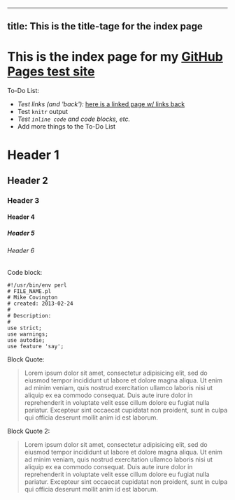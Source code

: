 <!DOCTYPE html>
<html>
  <head>
    <meta charset='utf-8'>
    <meta http-equiv="X-UA-Compatible" content="chrome=1">
    <link href='https://fonts.googleapis.com/css?family=Chivo:900' rel='stylesheet' type='text/css'>
    <link rel="stylesheet" type="text/css" href="stylesheets/stylesheet.css" media="screen" />
    <link rel="stylesheet" type="text/css" href="stylesheets/pygment_trac.css" media="screen" />
    <link rel="stylesheet" type="text/css" href="stylesheets/print.css" media="print" />
    <!--[if lt IE 9]>
    <script src="//html5shiv.googlecode.com/svn/trunk/html5.js"></script>
    <![endif]-->
    <title>R Club by mfcovington</title>
  </head>

---
title: This is the title-tage for the index page
---


# This is the index page for my [GitHub Pages test site](http://mfcovington.github.com/gh-pages-test/)

To-Do List:

- *Test links (and 'back'):* [here is a linked page w/ links back](linked)
- Test `knitr` output
- *Test `inline code` and code blocks, etc.*
- Add more things to the To-Do List

# Header 1

## Header 2

### Header 3

#### Header 4

##### Header 5

###### Header 6

Code block:

    #!/usr/bin/env perl
    # FILE_NAME.pl
    # Mike Covington
    # created: 2013-02-24
    #
    # Description:
    #
    use strict;
    use warnings;
    use autodie;
    use feature 'say';

Block Quote:

> Lorem ipsum dolor sit amet, consectetur adipisicing elit, sed do eiusmod tempor incididunt ut labore et dolore magna aliqua. Ut enim ad minim veniam, quis nostrud exercitation ullamco laboris nisi ut aliquip ex ea commodo consequat. Duis aute irure dolor in reprehenderit in voluptate velit esse cillum dolore eu fugiat nulla pariatur. Excepteur sint occaecat cupidatat non proident, sunt in culpa qui officia deserunt mollit anim id est laborum.

Block Quote 2:

> Lorem ipsum dolor sit amet, consectetur adipisicing elit, sed do eiusmod
> tempor incididunt ut labore et dolore magna aliqua. Ut enim ad minim veniam,
> quis nostrud exercitation ullamco laboris nisi ut aliquip ex ea commodo
> consequat. Duis aute irure dolor in reprehenderit in voluptate velit esse
> cillum dolore eu fugiat nulla pariatur. Excepteur sint occaecat cupidatat non
> proident, sunt in culpa qui officia deserunt mollit anim id est laborum.

